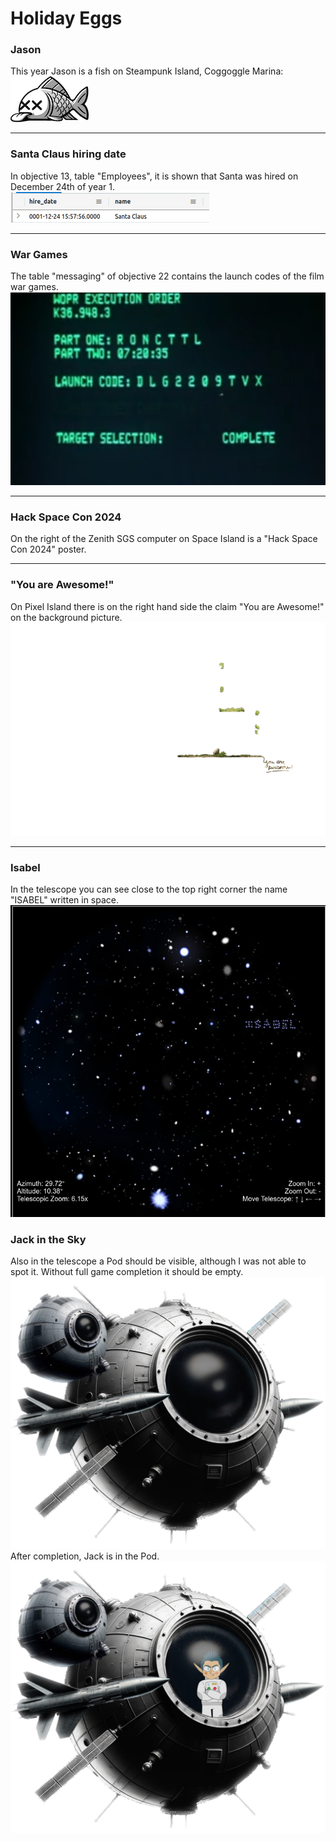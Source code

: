 # Holiday Eggs

### Jason
This year Jason is a fish on Steampunk Island, Coggoggle Marina:  
![Jason](https://github.com/joergschwarzwaelder/hhc2023/blob/main/images/notadeadfish_large.png)
***

### Santa Claus hiring date
In objective 13, table "Employees", it is shown that Santa was hired on December 24th of year 1.  
![Santa Hiring Date](https://github.com/joergschwarzwaelder/hhc2023/blob/main/images/santa_hiring_date.png)
***

### War Games
The table "messaging" of objective 22 contains the launch codes of the film war games.  
![WarGames Launch Codes](https://github.com/joergschwarzwaelder/hhc2023/blob/main/images/wargames.png)
***

### Hack Space Con 2024
On the right of the Zenith SGS computer on Space Island is a "Hack Space Con 2024" poster.

***

### "You are Awesome!"
On Pixel Island there is on the right hand side the claim "You are Awesome!" on the background picture.
![You are Awesome!](https://github.com/joergschwarzwaelder/hhc2023/blob/main/images/pixel_island_foreground.png)
***

### Isabel
In the telescope you can see close to the top right corner the name "ISABEL" written in space.  
![ISABEL](https://github.com/joergschwarzwaelder/hhc2023/blob/main/images/isabel.png)
### Jack in the Sky
Also in the telescope a Pod should be visible, although I was not able to spot it.
Without full game completion it should be empty.
![empty Pod](https://github.com/joergschwarzwaelder/hhc2023/blob/main/images/satellite_feathered_alt.png)
After completion, Jack is in the Pod.
![Jack in Pod](https://github.com/joergschwarzwaelder/hhc2023/blob/main/images/satellite_feathered.png)
<!--stackedit_data:
eyJoaXN0b3J5IjpbMTExMzQ1NTUyLDEzNTU1NTgzMjEsNTA4NT
E2NjEsLTU3NzQwMzM5LC00MzU1NTIwODEsLTE4NjAzNDEzNTUs
LTk0MTMwMTg3MiwxMjQ4MTA3ODMwXX0=
-->